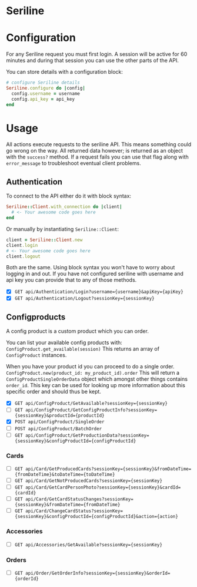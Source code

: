 # Seriline

# Configuration
For any Seriline request you must first login.
A session will be active for 60 minutes and during that session you can
use the other parts of the API.

You can store details with a configuration block:
```ruby
# configure Seriline details
Seriline.configure do |config|
  config.username = username
  config.api_key = api_key
end
```
# Usage
All actions execute requests to the seriline API. This means something
could go wrong on the way. All returned data however; is returned as an
object with the `success?` method. If a request fails you can use that flag
along with `error_message` to troubleshoot eventual client problems.
## Authentication
To connect to the API either do it with block syntax:
```ruby
Seriline::Client.with_connection do |client|
  # <- Your awesome code goes here
end
```

Or manually by instantiating `Seriline::Client`:
```ruby
client = Seriline::Client.new
client.login
# <- Your awesome code goes here
client.logout
```

Both are the same. Using block syntax you won't have to worry about logging in and out.
If you have not configured seriline with username and api key you can provide that to any
of those methods.

- [X] `GET api/Authentication/Login?username={username}&apiKey={apiKey}`
- [X] `GET api/Authentication/Logout?sessionKey={sessionKey}`

## Configproducts
A config product is a custom product which you can order.

You can list your available config products with: `ConfigProduct.get_available(session)`
This returns an array of `ConfigProduct` instances.

When you have your product id you can proceed to do a single order.
`ConfigProduct.new(product_id: my_product_id).order`
This will return a `ConfigProductSingleOrderData` object which amongst other
things contains `order_id`. This key can be used for looking up more information
about this specific order and should thus be kept.

- [X] `GET api/ConfigProduct/GetAvailable?sessionKey={sessionKey}`
- [ ] `GET api/ConfigProduct/GetConfigProductInfo?sessionKey={sessionKey}&productId={productId}	`
- [X] `POST api/ConfigProduct/SingleOrder`
- [ ] `POST api/ConfigProduct/BatchOrder`
- [ ] `GET api/ConfigProduct/GetProductionData?sessionKey={sessionKey}&configProductId={configProductId}`

### Cards
- [ ] `GET api/Card/GetProducedCards?sessionKey={sessionKey}&fromDateTime={fromDateTime}&toDateTime={toDateTime}`
- [ ] `GET api/Card/GetNotProducedCards?sessionKey={sessionKey}`
- [ ] `GET api/Card/GetCardPersonPhoto?sessionKey={sessionKey}&cardId={cardId}`
- [ ] `GET api/Card/GetCardStatusChanges?sessionKey={sessionKey}&fromDateTime={fromDateTime}`
- [ ] `GET api/Card/ChangeCardStatus?sessionKey={sessionKey}&configProductId={configProductId}&action={action}`

### Accessories
- [ ] `GET api/Accessories/GetAvailable?sessionKey={sessionKey}`

### Orders
- [ ] `GET api/Order/GetOrderInfo?sessionKey={sessionKey}&orderId={orderId}`
